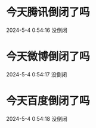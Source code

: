 # 今天腾讯倒闭了吗

2024-5-4 0:54:16 没倒闭

# 今天微博倒闭了吗

2024-5-4 0:54:17 没倒闭

# 今天百度倒闭了吗

2024-5-4 0:54:18 没倒闭

